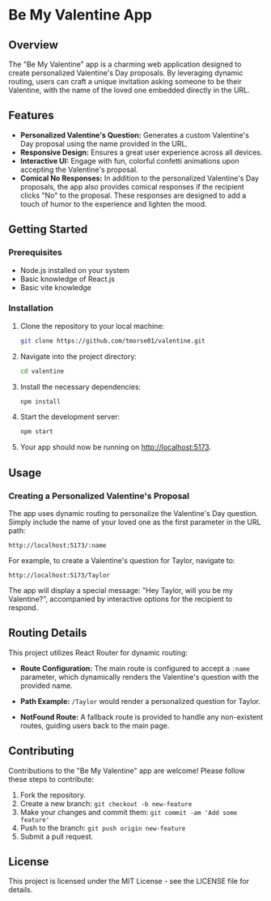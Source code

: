 # Be My Valentine App

## Overview

The "Be My Valentine" app is a charming web application designed to create personalized Valentine's Day proposals. By leveraging dynamic routing, users can craft a unique invitation asking someone to be their Valentine, with the name of the loved one embedded directly in the URL.

## Features

- **Personalized Valentine's Question:** Generates a custom Valentine's Day proposal using the name provided in the URL.
- **Responsive Design:** Ensures a great user experience across all devices.
- **Interactive UI:** Engage with fun, colorful confetti animations upon accepting the Valentine's proposal.
- **Comical No Responses:**
  In addition to the personalized Valentine's Day proposals, the app also provides comical responses if the recipient clicks "No" to the proposal. These responses are designed to add a touch of humor to the experience and lighten the mood.

## Getting Started

### Prerequisites

- Node.js installed on your system
- Basic knowledge of React.js
- Basic vite knowledge

### Installation

1. Clone the repository to your local machine:
   ```bash
   git clone https://github.com/tmorse01/valentine.git
   ```
2. Navigate into the project directory:
   ```bash
   cd valentine
   ```
3. Install the necessary dependencies:
   ```bash
   npm install
   ```
4. Start the development server:
   ```bash
   npm start
   ```
5. Your app should now be running on [http://localhost:5173](http://localhost:5173).

## Usage

### Creating a Personalized Valentine's Proposal

The app uses dynamic routing to personalize the Valentine's Day question. Simply include the name of your loved one as the first parameter in the URL path:

```
http://localhost:5173/:name
```

For example, to create a Valentine's question for Taylor, navigate to:

```
http://localhost:5173/Taylor
```

The app will display a special message: "Hey Taylor, will you be my Valentine?", accompanied by interactive options for the recipient to respond.

## Routing Details

This project utilizes React Router for dynamic routing:

- **Route Configuration:** The main route is configured to accept a `:name` parameter, which dynamically renders the Valentine's question with the provided name.

- **Path Example:** `/Taylor` would render a personalized question for Taylor.

- **NotFound Route:** A fallback route is provided to handle any non-existent routes, guiding users back to the main page.

## Contributing

Contributions to the "Be My Valentine" app are welcome! Please follow these steps to contribute:

1. Fork the repository.
2. Create a new branch: `git checkout -b new-feature`
3. Make your changes and commit them: `git commit -am 'Add some feature'`
4. Push to the branch: `git push origin new-feature`
5. Submit a pull request.

## License

This project is licensed under the MIT License - see the LICENSE file for details.
